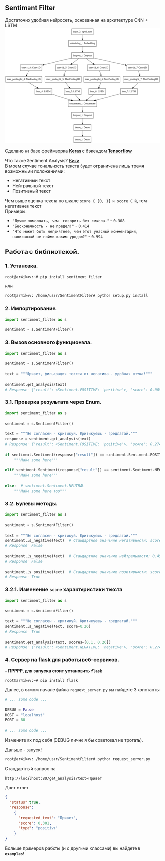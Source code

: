 Sentiment Filter
---

Достаточно удобная нейросеть, основанная на архитектуре CNN + LSTM
![](images/network.png)

Сделано на базе фреймворка **[Keras](https://keras.io)** с бэкендом **[Tensorflow](https://tensorflow.org)**

Что такое Sentiment Analysis? [Вики](https://ru.wikipedia.org/wiki/%D0%90%D0%BD%D0%B0%D0%BB%D0%B8%D0%B7_%D1%82%D0%BE%D0%BD%D0%B0%D0%BB%D1%8C%D0%BD%D0%BE%D1%81%D1%82%D0%B8_%D1%82%D0%B5%D0%BA%D1%81%D1%82%D0%B0)<br>
В моем случае тональность текста будет ограничена лишь тремя возможными положениями:
- Негативный текст
- Нейтральный текст
- Позитивный текст

Чем выше оценка текста по шкале `score ∈ [0, 1] и score ∈ ℝ`, тем негативнее текст <br>
Примеры:
- `"Лучше помолчать, чем  говорить без смысла."` - `0.308`
- `"Бесконечность - не предел!"` - `0.414`
- `"Что может быть неприятнее, чем этот ужасный комментарий, написанный не пойми каким уродом?"` - `0.994`

## Работа с библиотекой. 

### 1. Установка.
```bash
root@ar4ikov:~# pip install sentiment_filter
```
или
```bash
root@ar4ikov: /home/user/SentimentFilter# python setup.py install
```

### 2. Импортирование.
```python
import sentiment_filter as s

sentiment = s.SentimentFilter()
```

### 3. Вызов основного функционала.
```python
import sentiment_filter as s

sentiment = s.SentimentFilter()

text = """Привет, фильтрация текста от негатива - удобная штука!"""

sentiment.get_analysis(text)
# Response: {'result': <Sentiment.POSITIVE: 'positive'>, 'score': 0.005}
```

### 3.1. Проверка результата через Enum.
```python
import sentiment_filter as s

sentiment = s.SentimentFilter()

text = """Не согласен - критикуй. Критикуешь - предлагай."""
response = sentiment.get_analysis(text)
# Response: {'result': <Sentiment.POSITIVE: 'positive'>, 'score': 0.274}

if sentiment.Sentiment(response["result"]) == sentiment.Sentiment.POSITIVE:
    """Make some here"""

elif sentiment.Sentiment(response["result"]) == sentiment.Sentiment.NEGATIVE:
    """Make some here"""

else:  # sentiment.Sentiment.NEUTRAL
    """Make some here too"""
```

### 3.2. Булевы методы.
```python
import sentiment_filter as s

sentiment = s.SentimentFilter()

text = """Не согласен - критикуй. Критикуешь - предлагай."""
sentiment.is_negative(text)  # Стандартное значение негативности: score >= 0.67
# Response: False

sentiment.is_negative(text)  # Стандартное значение нейтральности: 0.45 <= score <= 0.67
# Response: False

sentiment.is_positive(text)  # Стандартное значение позитивности: score <= 0.45
# Response: True
```

### 3.2.1. Изменение `score` характеристики текста
```python
import sentiment_filter as s

sentiment = s.SentimentFilter()

text = """Не согласен - критикуй. Критикуешь - предлагай."""
sentiment.is_negative(text, score=0.26)
# Response: True

sentiment.get_analysis(text, scores=[0.1, 0.26])
# Response: {'result': <Sentiment.NEGATIVE: 'negative'>, 'score': 0.274}
```

### 4. Сервер на flask для работы веб-сервисов.
**- ПРРРР, для запуска стоит установить `flask`**<br>
```bash
root@ar4ikov:~# pip install flask
```

Далее, в самом начале файла `request_server.py` вы найдете 3 константы
```python
# ... some code ...

DEBUG = False
HOST = "localhost"
PORT = 80

# ... some code ...
```

Измените их под себя (DEBUG лично я бы советовал не трогать). 

Дальше - запуск!
```bash
root@ar4ikov: /home/user/SentimentFilter# python request_server.py
```

Стандартный запрос на
```http request
http://localhost:80/get_analysis?text=Привет
```

Даст ответ
```json
{
  "status":true,
  "response":
    {
      "requested_text": "Привет",
      "score": 0.301,
      "type": "positive"
    }
}
```

Больше примеров работы (и с другими классами) вы найдете в **`examples`**!

